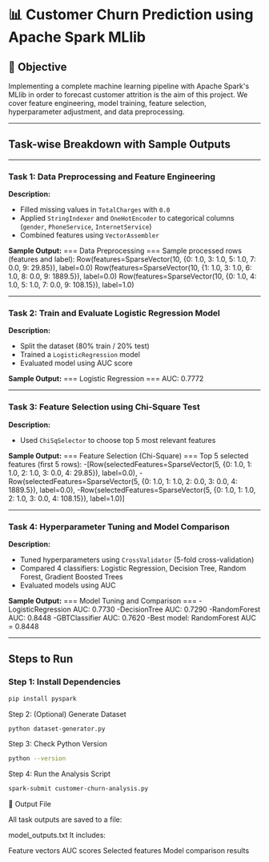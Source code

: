 # 📊 Customer Churn Prediction using Apache Spark MLlib

## 📌 Objective

Implementing a complete machine learning pipeline with Apache Spark's MLlib in order to forecast customer attrition is the aim of this project. We cover feature engineering, model training, feature selection, hyperparameter adjustment, and data preprocessing.

---

## Task-wise Breakdown with Sample Outputs

---

### Task 1: Data Preprocessing and Feature Engineering

**Description:**
- Filled missing values in `TotalCharges` with `0.0`
- Applied `StringIndexer` and `OneHotEncoder` to categorical columns (`gender`, `PhoneService`, `InternetService`)
- Combined features using `VectorAssembler`

**Sample Output:**
=== Data Preprocessing === Sample processed rows (features and label):
Row(features=SparseVector(10, {0: 1.0, 3: 1.0, 5: 1.0, 7: 0.0, 9: 29.85}), label=0.0)
Row(features=SparseVector(10, {1: 1.0, 3: 1.0, 6: 1.0, 8: 0.0, 9: 1889.5}), label=0.0)
Row(features=SparseVector(10, {0: 1.0, 4: 1.0, 5: 1.0, 7: 0.0, 9: 108.15}), label=1.0)

---

### Task 2: Train and Evaluate Logistic Regression Model

**Description:**
- Split the dataset (80% train / 20% test)
- Trained a `LogisticRegression` model
- Evaluated model using AUC score

**Sample Output:**
=== Logistic Regression === AUC: 0.7772


---

### Task 3: Feature Selection using Chi-Square Test

**Description:**
- Used `ChiSqSelector` to choose top 5 most relevant features

**Sample Output:**
=== Feature Selection (Chi-Square) === Top 5 selected features (first 5 rows): 
-[Row(selectedFeatures=SparseVector(5, {0: 1.0, 1: 1.0, 2: 1.0, 3: 0.0, 4: 29.85}), label=0.0), 
-Row(selectedFeatures=SparseVector(5, {0: 1.0, 1: 1.0, 2: 0.0, 3: 0.0, 4: 1889.5}), label=0.0), 
-Row(selectedFeatures=SparseVector(5, {0: 1.0, 1: 1.0, 2: 1.0, 3: 0.0, 4: 108.15}), label=1.0)]


---

### Task 4: Hyperparameter Tuning and Model Comparison

**Description:**
- Tuned hyperparameters using `CrossValidator` (5-fold cross-validation)
- Compared 4 classifiers: Logistic Regression, Decision Tree, Random Forest, Gradient Boosted Trees
- Evaluated models using AUC

**Sample Output:**
=== Model Tuning and Comparison === 
-LogisticRegression AUC: 0.7730 
-DecisionTree AUC: 0.7290 
-RandomForest AUC: 0.8448 
-GBTClassifier AUC: 0.7620 
-Best model: RandomForest AUC = 0.8448


---

## Steps to Run

### Step 1: Install Dependencies
```bash
pip install pyspark
```
Step 2: (Optional) Generate Dataset
```bash
python dataset-generator.py
```
Step 3: Check Python Version
```bash
python --version
```
Step 4: Run the Analysis Script
```bash
spark-submit customer-churn-analysis.py
```
📂 Output File

All task outputs are saved to a file:

model_outputs.txt
It includes:

Feature vectors
AUC scores
Selected features
Model comparison results
